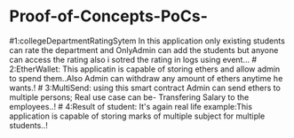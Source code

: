 # Proof-of-Concepts-PoCs-
#1:collegeDepartmentRatingSytem
In this application only existing  students can rate the department  and OnlyAdmin can add the students but anyone can access the rating
also i sotred the rating in logs using event...
                   # 2:EtherWallet:
This applicatin  is capable of storing ethers and allow admin to spend them..Also Admin can withdraw any amount of ethers anytime he wants.!
                  # 3:MultiSend:
using this smart contract Admin can send ethers to  multiple persons; Real use case can be- Transfering Salary to the employees..!
             # 4:Result of student:
It's again real life example:This application is capable of storing marks of multiple subject for multiple students..!


